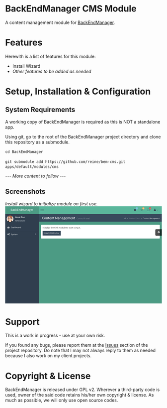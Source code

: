 BackEndManager CMS Module
=======

A content management module for [BackEndManager](https://github.com/reine/BackEndManager).

# Features

Herewith is a list of features for this module:

* Install Wizard
* *Other features to be added as needed*

# Setup, Installation & Configuration

## System Requirements

A working copy of BackEndManager is required as this is NOT a standalone app.

Using git, go to the root of the BackEndManager project directory and clone this repository as a submodule.

	cd BackEndManager

	git submodule add https://github.com/reine/bem-cms.git apps/default/modules/cms

--- *More content to follow* ---

## Screenshots

*Install wizard to initialize module on first use.*
![screenshot - install wizard](/files/screenshot-install-mod.png?raw=true)

# Support

This is a work in progress - use at your own risk.

If you found any bugs, please report them at the [Issues](https://github.com/reine/bem-cms/issues) section of the project repository. Do note that I may not always reply to them as needed because I also work on my client projects.

# Copyright & License

BackEndManager is released under GPL v2. Wherever a third-party code is used, owner of the said code retains his/her own copyright & license. As much as possible, we will only use open source codes.